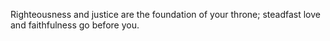 Righteousness and justice are the foundation of your throne; steadfast love and faithfulness go before you.

